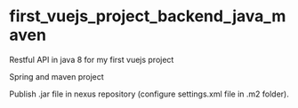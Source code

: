 # first_vuejs_project_backend_java_maven
Restful API in java 8 for my first vuejs project

Spring and maven project

Publish .jar file in nexus repository (configure settings.xml file in .m2 folder).

